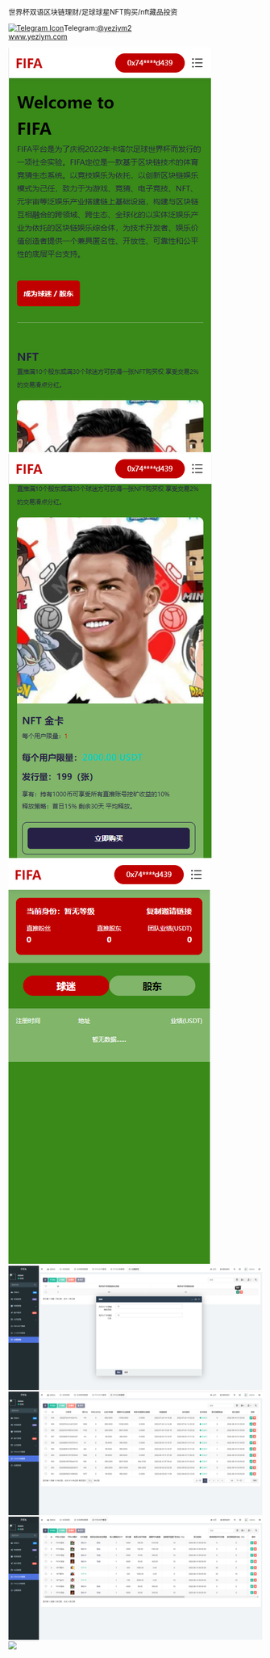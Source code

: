 世界杯双语区块链理财/足球球星NFT购买/nft藏品投资<p dir="auto"><a target="_blank" rel="noopener noreferrer nofollow" href="https://camo.githubusercontent.com/d614d90677fbc2e34c7c62ebc68c82379d87a57c4beaf05af65fec7ba6b72e36/68747470733a2f2f63646e2d69636f6e732d706e672e666c617469636f6e2e636f6d2f3531322f323131312f323131313634362e706e67"><img src="https://camo.githubusercontent.com/d614d90677fbc2e34c7c62ebc68c82379d87a57c4beaf05af65fec7ba6b72e36/68747470733a2f2f63646e2d69636f6e732d706e672e666c617469636f6e2e636f6d2f3531322f323131312f323131313634362e706e67" alt="Telegram Icon" style="width: 16px; max-width: 100%;" data-canonical-src="https://cdn-icons-png.flaticon.com/512/2111/2111646.png"></a>Telegram:<a href="https://t.me/yeziym2" rel="nofollow">@yeziym2</a><br><a href="https://www.yeziym.com/">www.yeziym.com</a></p><img src="https://github.com/yeziym/beGQ4FHLW1/blob/main/RWn1i.png"><img src="https://github.com/yeziym/beGQ4FHLW1/blob/main/zUlId.png"><img src="https://github.com/yeziym/beGQ4FHLW1/blob/main/2K95T.png"><img src="https://github.com/yeziym/beGQ4FHLW1/blob/main/QJFEe.png"><img src="https://github.com/yeziym/beGQ4FHLW1/blob/main/7yEwW.png"><img src="https://github.com/yeziym/beGQ4FHLW1/blob/main/Mcy7d.png"><img src="https://github.com/yeziym/beGQ4FHLW1/blob/main/A6rV3.png">